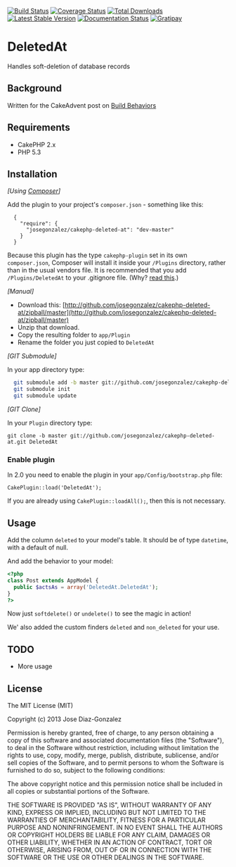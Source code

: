 [![Build Status](https://img.shields.io/travis/josegonzalez/cakephp-deleted-at/master.svg?style=flat-square)](https://travis-ci.org/josegonzalez/cakephp-deleted-at) 
[![Coverage Status](https://img.shields.io/coveralls/josegonzalez/cakephp-deleted-at.svg?style=flat-square)](https://coveralls.io/r/josegonzalez/cakephp-deleted-at?branch=master) 
[![Total Downloads](https://img.shields.io/packagist/dt/josegonzalez/cakephp-deleted-at.svg?style=flat-square)](https://packagist.org/packages/josegonzalez/cakephp-deleted-at) 
[![Latest Stable Version](https://img.shields.io/packagist/v/josegonzalez/cakephp-deleted-at.svg?style=flat-square)](https://packagist.org/packages/josegonzalez/cakephp-deleted-at) 
[![Documentation Status](https://readthedocs.org/projects/cakephp-deleted-at/badge/?version=latest&style=flat-square)](https://readthedocs.org/projects/cakephp-deleted-at/?badge=latest)
[![Gratipay](https://img.shields.io/gratipay/josegonzalez.svg?style=flat-square)](https://gratipay.com/~josegonzalez/)

# DeletedAt

Handles soft-deletion of database records

## Background

Written for the CakeAdvent post on [Build Behaviors](http://josediazgonzalez.com/2013/12/21/building-a-behavior-with-cakephp/)

## Requirements

* CakePHP 2.x
* PHP 5.3

## Installation

_[Using [Composer](http://getcomposer.org/)]_

Add the plugin to your project's `composer.json` - something like this:

```composer
  {
    "require": {
      "josegonzalez/cakephp-deleted-at": "dev-master"
    }
  }
```

Because this plugin has the type `cakephp-plugin` set in its own `composer.json`, Composer will install it inside your `/Plugins` directory, rather than in the usual vendors file. It is recommended that you add `/Plugins/DeletedAt` to your .gitignore file. (Why? [read this](http://getcomposer.org/doc/faqs/should-i-commit-the-dependencies-in-my-vendor-directory.md).)

_[Manual]_

* Download this: [http://github.com/josegonzalez/cakephp-deleted-at/zipball/master](http://github.com/josegonzalez/cakephp-deleted-at/zipball/master)
* Unzip that download.
* Copy the resulting folder to `app/Plugin`
* Rename the folder you just copied to `DeletedAt`

_[GIT Submodule]_

In your app directory type:

```bash
  git submodule add -b master git://github.com/josegonzalez/cakephp-deleted-at.git Plugin/DeletedAt
  git submodule init
  git submodule update
```

_[GIT Clone]_

In your `Plugin` directory type:

    git clone -b master git://github.com/josegonzalez/cakephp-deleted-at.git DeletedAt

### Enable plugin

In 2.0 you need to enable the plugin in your `app/Config/bootstrap.php` file:

    CakePlugin::load('DeletedAt');

If you are already using `CakePlugin::loadAll();`, then this is not necessary.

## Usage

Add the column `deleted` to your model's table. It should be of type `datetime`, with a default of null.

And add the behavior to your model:

```php
<?php
class Post extends AppModel {
  public $actsAs = array('DeletedAt.DeletedAt');
}
?>
```

Now just `softdelete()` or `undelete()` to see the magic in action!

We' also added the custom finders `deleted` and `non_deleted` for your use.

## TODO

- More usage

## License

The MIT License (MIT)

Copyright (c) 2013 Jose Diaz-Gonzalez

Permission is hereby granted, free of charge, to any person obtaining a copy
of this software and associated documentation files (the "Software"), to deal
in the Software without restriction, including without limitation the rights
to use, copy, modify, merge, publish, distribute, sublicense, and/or sell
copies of the Software, and to permit persons to whom the Software is
furnished to do so, subject to the following conditions:

The above copyright notice and this permission notice shall be included in
all copies or substantial portions of the Software.

THE SOFTWARE IS PROVIDED "AS IS", WITHOUT WARRANTY OF ANY KIND, EXPRESS OR
IMPLIED, INCLUDING BUT NOT LIMITED TO THE WARRANTIES OF MERCHANTABILITY,
FITNESS FOR A PARTICULAR PURPOSE AND NONINFRINGEMENT. IN NO EVENT SHALL THE
AUTHORS OR COPYRIGHT HOLDERS BE LIABLE FOR ANY CLAIM, DAMAGES OR OTHER
LIABILITY, WHETHER IN AN ACTION OF CONTRACT, TORT OR OTHERWISE, ARISING FROM,
OUT OF OR IN CONNECTION WITH THE SOFTWARE OR THE USE OR OTHER DEALINGS IN
THE SOFTWARE.
